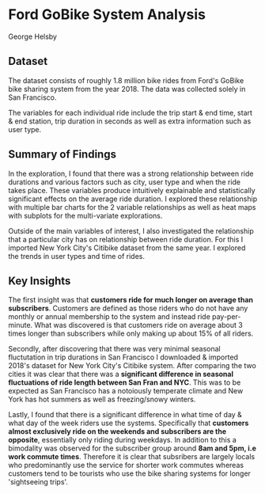 # Ford GoBike System Analysis
George Helsby

## Dataset
The dataset consists of roughly 1.8 million bike rides from Ford's GoBike bike sharing system from the year 2018. The data was collected solely in San Francisco. 

The variables for each individual ride include the trip start & end time, start & end station, trip duration in seconds as well as extra information such as user type.

## Summary of Findings
In the exploration, I found that there was a strong relationship between ride durations and various factors such as city, user type and when the ride takes place. These variables produce intuitively explainable and statistically significant effects on the average ride duration. I explored these relationship with multiple bar charts for the 2 variable relationships as well as heat maps with subplots for the multi-variate explorations.

Outside of the main variables of interest, I also investigated the relationship that a particular city has on relationship between ride duration. For this I imported New York City's Citibike dataset from the same year. I explored the trends in user types and time of rides.

## Key Insights
The first insight was that **customers ride for much longer on average than subscribers**. Customers are defined as those riders who do not have any monthly or annual membership to the system and instead ride pay-per-minute. What was discovered is that customers ride on average about 3 times longer than subscribers while only making up about 15% of all riders.

Secondly, after discovering that there was very minimal seasonal fluctutation in trip durations in San Francisco I downloaded & imported 2018's dataset for New York City's Citibike system. After comparing the two cities it was clear that there was a **significant difference in seasonal fluctuations of ride length between San Fran and NYC**. This was to be expected as San Francisco has a notoiously temperate climate and New York has hot summers as well as freezing/snowy winters. 

Lastly, I found that there is a significant difference in what time of day & what day of the week riders use the systems. Specifically that **customers almost exclusively ride on the weekends and subscribers are the opposite**, essentially only riding during weekdays. In addition to this a bimodality was observed for the subscriber group around **8am and 5pm, i.e work commute times**. Therefore it is clear that subsribers are largely locals who predominantly use the service for shorter work commutes whereas customers tend to be tourists who use the bike sharing systems for longer 'sightseeing trips'.
